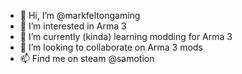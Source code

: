 - 👋 Hi, I’m @markfeltongaming
- 👀 I’m interested in Arma 3
- 🌱 I’m currently (kinda) learning modding for Arma 3
- 💞️ I’m looking to collaborate on Arma 3 mods
- 📫 Find me on steam @samotion

<!---
markfeltongaming/markfeltongaming is a ✨ special ✨ repository because its `README.md` (this file) appears on your GitHub profile.
You can click the Preview link to take a look at your changes.
--->
